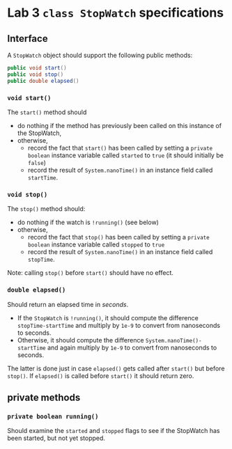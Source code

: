 # Lab 3 `class StopWatch` specifications

## Interface

A `StopWatch` object should support the
following public methods:
```java
public void start()
public void stop()
public double elapsed()
```

### `void start()`
The `start()` method should

* do nothing if the method has previously
  been called on this instance of the StopWatch,
* otherwise,
  * record the fact that `start()` has been called
    by setting a `private boolean` instance variable
    called `started` to `true` (it should initially
    be `false`)
  * record the result of `System.nanoTime()` in
    an instance field called `startTime`.

### `void stop()`

The `stop()` method should:
* do nothing if the watch is `!running()` (see below)
* otherwise,
   * record the fact that `stop()` has been called by 
     setting a `private boolean` instance variable
     called `stopped` to `true`
   * record the result of `System.nanoTime()` in
     an instance field called `stopTime`.

Note: calling `stop()` before `start()` should have
no effect.
 
### `double elapsed()`

Should return an elapsed time in *seconds*.

* If the `StopWatch` is `!running()`, it should
  compute the difference `stopTime-startTime`
  and multiply by `1e-9` to convert from nanoseconds
  to seconds.
* Otherwise, it should compute the difference
  `System.nanoTime()-startTime` and again multiply
  by `1e-9` to convert from nanoseconds to seconds.

The latter is done just in case `elapsed()` gets
called after `start()` but before `stop()`. If
`elapsed()` is called before `start()` it should
return zero.

## private methods

### `private boolean running()`

Should examine the `started` and `stopped` flags
to see if the StopWatch has been started,
but not yet stopped.
